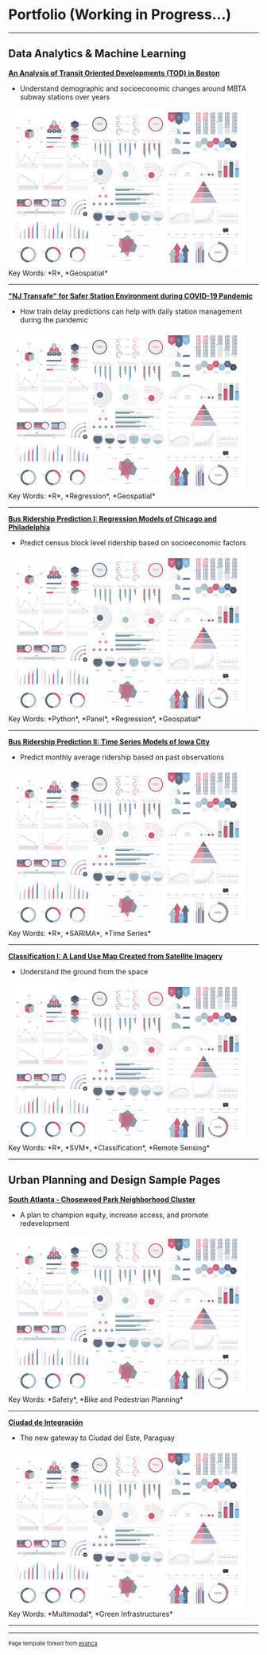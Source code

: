 # Portfolio (Working in Progress...)

---

## Data Analytics & Machine Learning

**[An Analysis of Transit Oriented Developments (TOD) in Boston](/sample_page)**   
- Understand demographic and socioeconomic changes around MBTA subway stations over years
<img src="images/dummy_thumbnail.jpg?raw=true"/>   
Key Words: *R*, *Geospatial*

---
**["NJ Transafe" for Safer Station Environment during COVID-19 Pandemic](/pdf/sample_presentation.pdf)**   
- How train delay predictions can help with daily station management during the pandemic
<img src="images/dummy_thumbnail.jpg?raw=true"/>   
Key Words: *R*, *Regression*, *Geospatial*

---
**[Bus Ridership Prediction I: Regression Models of Chicago and Philadelphia](http://example.com/)**   
- Predict census block level ridership based on socioeconomic factors
<img src="images/dummy_thumbnail.jpg?raw=true"/>   
Key Words: *Python*, *Panel*, *Regression*, *Geospatial*

---
**[Bus Ridership Prediction II: Time Series Models of Iowa City](http://example.com/)**   
- Predict monthly average ridership based on past observations
<img src="images/dummy_thumbnail.jpg?raw=true"/>   
Key Words: *R*, *SARIMA*, *Time Series*

---
**[Classification I: A Land Use Map Created from Satellite Imagery](http://example.com/)**   
- Understand the ground from the space
<img src="images/dummy_thumbnail.jpg?raw=true"/>   
Key Words: *R*, *SVM*, *Classification*, *Remote Sensing*

---
## Urban Planning and Design Sample Pages

**[South Atlanta - Chosewood Park Neighborhood Cluster](http://example.com/)**   
- A plan to champion equity, increase access, and promote redevelopment
<img src="images/dummy_thumbnail.jpg?raw=true"/>   
Key Words: *Safety*, *Bike and Pedestrian Planning*

---
**[Ciudad de Integración](http://example.com/)**   
- The new gateway to Ciudad del Este, Paraguay   
<img src="images/dummy_thumbnail.jpg?raw=true"/>   
Key Words: *Multimodal*, *Green Infrastructures*

---




---
<p style="font-size:11px">Page template forked from <a href="https://github.com/evanca/quick-portfolio">evanca</a></p>
<!-- Remove above link if you don't want to attibute -->
